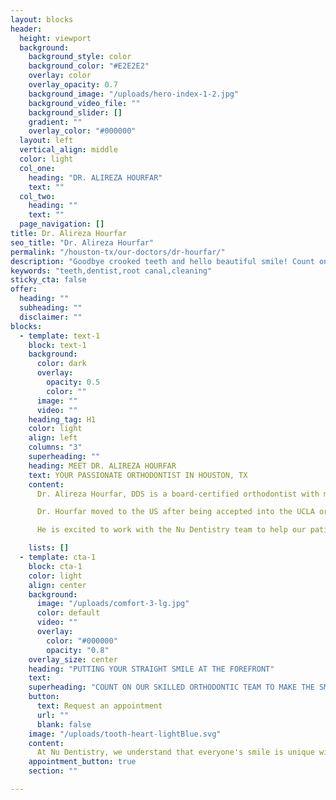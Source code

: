 ```yaml
---
layout: blocks
header:
  height: viewport
  background:
    background_style: color
    background_color: "#E2E2E2"
    overlay: color
    overlay_opacity: 0.7
    background_image: "/uploads/hero-index-1-2.jpg"
    background_video_file: ""
    background_slider: []
    gradient: ""
    overlay_color: "#000000"
  layout: left
  vertical_align: middle
  color: light
  col_one:
    heading: "DR. ALIREZA HOURFAR"
    text: ""
  col_two:
    heading: ""
    text: ""
  page_navigation: []
title: Dr. Alireza Hourfar
seo_title: "Dr. Alireza Hourfar"
permalink: "/houston-tx/our-doctors/dr-hourfar/"
description: "Goodbye crooked teeth and hello beautiful smile! Count on our orthodontist Dr. Alireza Hourfar to create your straighter, healthier smile in Houston, TX."
keywords: "teeth,dentist,root canal,cleaning"
sticky_cta: false
offer:
  heading: ""
  subheading: ""
  disclaimer: ""
blocks:
  - template: text-1
    block: text-1
    background:
      color: dark
      overlay:
        opacity: 0.5
        color: ""
      image: ""
      video: ""
    heading_tag: H1
    color: light
    align: left
    columns: "3"
    superheading: ""
    heading: MEET DR. ALIREZA HOURFAR
    text: YOUR PASSIONATE ORTHODONTIST IN HOUSTON, TX
    content: 
      Dr. Alireza Hourfar, DDS is a board-certified orthodontist with many years of professional experience under his belt. He has been a practicing orthodontist since 2004, and he continues to use his expertise to help patients achieve their dream smile. He is a proud graduate of the University of California Los Angeles.

      Dr. Hourfar moved to the US after being accepted into the UCLA orthodontics program, using this opportunity to expand his professional horizons and fulfill his yearning for a dynamic career. From 2004 to 2010, Dr. Hourfar successfully ran his own orthodontics practice while also volunteering locally to help raise awareness about preventative dental measures to areas in need. Since his move to Houston in 2015, he has worked diligently to bring high-quality orthodontics all over the general Houston metropolitan area across numerous dental practices.

      He is excited to work with the Nu Dentistry team to help our patients correct their smiles into their straightest and healthiest selves. Dr. Hourfar is a proud part of the growing Aliana community together with his wife and three amazing kids. He looks forward to seeing you (and your smile) at Nu Dentistry!

    lists: []
  - template: cta-1
    block: cta-1
    color: light
    align: center
    background:
      image: "/uploads/comfort-3-lg.jpg"
      color: default
      video: ""
      overlay:
        color: "#000000"
        opacity: "0.8"
    overlay_size: center
    heading: "PUTTING YOUR STRAIGHT SMILE AT THE FOREFRONT"
    text: 
    superheading: "COUNT ON OUR SKILLED ORTHODONTIC TEAM TO MAKE THE SMILE OF YOUR DREAMS COME TRUE!"
    button:
      text: Request an appointment
      url: ""
      blank: false
    image: "/uploads/tooth-heart-lightBlue.svg"
    content:
      At Nu Dentistry, we understand that everyone's smile is unique with its own individual quirks. From the start, Dr. Hourfar tailors his orthodontic treatments to yours for a smoother and more streamlined teeth straightening experience. With Invisalign, our orthodontic team uses state-of-the-art technology to design your treatment from start to finish, leaving no step of the process a mystery. We know that straight teeth aren't accomplished in a day, so we do everything we can to ensure your procedure, from initial consultation to retainer placement, is as smooth and comfortable as possible. If you have any questions or concerns about the process, Dr. Harfour is more than happy to answer them.
    appointment_button: true
    section: ""

---
```

